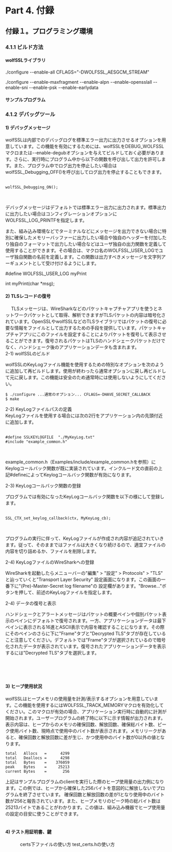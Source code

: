 # Part 4. 付録

## 付録１。プログラミング環境
### 4.1.1 ビルド方法
 
#### wolfSSLライブラリ

./configure --enable-all CFLAGS="-DWOLFSSL_AESGCM_STREAM"

./configure --enable-maxfragment --enable-alpn  --enable-opensslall  --enable-sni --enable-psk --enable-earlydata

#### サンプルプログラム




### 4.1.2 デバッグツール

#### 1) デバッグメッセージ

wolfSSLは内部でのデバッグログを標準エラー出力に出力させるオプションを用意しています。この機能を有効にするためには、wolfSSLをDEBUG_WOLFSSLマクロまたは--enable-degubオプションを与えてビルドしておく必要があります。さらに、実行時にプログラム中から以下の関数を呼び出して出力を許可します。また、プログラム中でログ出力を停止したい場合はwolfSSL_Debugging_OFF()を呼び出してログ出力を停止することもできます。
<br><br>
```
wolfSSL_Debugging_ON();
```
<br>

デバッグメッセージはデフォルトでは標準エラー出力に出力されます。標準出力に出力したい場合はコンフィグレーションオプションにWOLFSSL_LOG_PRINTFを指定します。

また、組み込み環境などでターミナルなどにメッセージを出力できない場合に特別に確保したメモリーバッファーに出力したい場合や独自のヘッダーを付加したり独自のフォーマットで出力したい場合などはユーザ独自の出力関数を定義して使用することができます。その場合は、マクロ名のWOLFSSL_USER_LOGでユーザ独自関数の名前を定義します。この関数は出力すべきメッセージを文字列アーギュメントとして受け付けるようにします。

#define WOLFSSL_USER_LOG myPrint

int myPrint(char *msg);


#### 2) TLSレコードの復号
　
TLSメッセージは、WireSharkなどのパケットキャプチャアプリを使うとネットワークパケットとして取得、解析できますがTLSパケットの内容は暗号化されています。OpenSSLやwolfSSLなどのTLSライブラリではパケットの復号に必要な情報をファイルとして出力するための手段を提供しています。パケットキャプチャアプリにこのファイルを設定することによりパケットを復号して表示させることができます。復号されるパケットはTLSのハンドシェークパケットだけでなく、ハンドシェーク後のアプリケーションデータも含まれます。
<br>
2-1) wolfSSLのビルド   

wolfSSLのKeyLogファイル機能を使用するための特別なオプションを次のように追加して再ビルドします。使用が終わったら通常オプションに戻し再ビルドして元に戻します。この機能は安全のため通常時には使用しないようにしてください。

```
$ ./configure ...通常のオプション... CFLAGS=-DHAVE_SECRET_CALLBACK
$ make

```

2-2) KeyLogファイルパスの定義<br>
KeyLogファイルを使用する場合には次の2行をアプリケーション内の先頭付近に追加します。
<br><br>
```
#define SSLKEYLOGFILE  "./MyKeyLog.txt"
#include "example_common.h"
```
<br>

example_common.h（Examples/include/example_common.hを参照）にKeylogコールバック関数が既に実装されています。インクルード文の直前の上記#defineによってKeylogコールバック関数が有効になります。
<br>

2-3) KeyLogコールバック関数の登録

プログラムでは有効になったKeyLogコールバック関数を以下の様にして登録します。
<br><br>

```
SSL_CTX_set_keylog_callback(ctx, MyKeyLog_cb);
```
<br>

プログラムの実行に伴って、KeyLogファイルが作成され内容が追記されていきます。従って、そのままではファイルは大きくなり続けるので、適宜ファイルの内容を切り詰めるか、ファイルを削除します。
<br>

2-4) KeyLogファイルのWireSharkへの登録

WireSharkを起動したらメニューバーの"編集" > "設定" > Protocols" > "TLS"　と辿っていくと"Transport Layer Security" 設定画面になります。この画面の一番下に"(Pre)-Master-Secret log filename"の
設定欄があります。"Browse..."ボタンを押して、前述のKeyLogファイルを指定します。

2-4)  データの復号と表示

ハンドシェークとアラートメッセージはパケットの概要ペインや個別パケット表示のペインにデフォルトで復号されます。一方、アプリケーションデータは最下ペインに表示される16進とASCII表示で内容を確認することになります。その際にそのペインのさらに下に"Frame"タブと"Decrypted TLS"タブが存在していること注意してください。デフォルトでは"Frame"タブが選択されているので暗号化されたデータが表示されています。復号されたアプリケーションデータを表示するには"Decrypted TLS"タブを選択します。

<br><br><br>


#### 3) ヒープ使用状況

wolfSSLはヒープメモリの使用量を計測/表示するオプションを用意しています。この機能を使用するにはWOLFSSL_TRACK_MEMORYマクロを有効化してください。このマクロが有効の場合、アプリケーション実行時に自動的に計測が開始されます。ユーザープログラムの終了時に以下に示す情報が出力されます。表示内容は、ヒープからのメモリの確保回数、解放回数、確保総バイト数、ピーク使用バイト数、現時点で使用中のバイト数が表示されます。メモリリークがあると、確保回数と解放回数に差が生じ、かつ使用中のバイト数が0以外の値となります。


    total   Allocs   =      4299
    total   Deallocs =      4298
    total   Bytes    =    376059
    peak    Bytes    =     25213
    current Bytes    =       256

上記はサンプルプログラムのclientを実行した際のヒープ使用量の出力例になります。この例では、ヒープから確保した256バイトを意図的に解放しないでプログラムを終了させています。
確保回数と解放回数の差が1となり使用中のバイト数が256と報告されています。また、ヒープメモリのピーク時の総バイト数は25213バイトであることがわかります。この値は、組み込み機器でヒープ使用量の設定の目安に使うことができます。
<br><br>


#### 4) テスト用証明書、鍵
　　　
    certs下ファイルの使い方
    test_certs.hの使い方 




